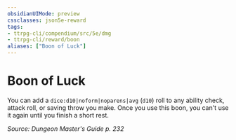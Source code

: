 ```yaml
---
obsidianUIMode: preview
cssclasses: json5e-reward
tags:
- ttrpg-cli/compendium/src/5e/dmg
- ttrpg-cli/reward/boon
aliases: ["Boon of Luck"]
---
```

# Boon of Luck

You can add a `dice:d10|noform|noparens|avg` (`d10`) roll to any ability check, attack roll, or saving throw you make. Once you use this boon, you can't use it again until you finish a short rest. 

*Source: Dungeon Master's Guide p. 232*